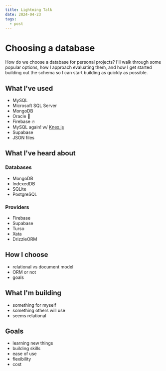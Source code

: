 ```yaml
---
title: Lightning Talk
date: 2024-04-23
tags:
  - post
---
```


# Choosing a database

How do we choose a database for personal projects? I'll walk through some popular options,  how I approach evaluating them, and how I get started building out the schema so I can start building as quickly as possible.

## What I've used

- MySQL
- Microsoft SQL Server
- MongoDB
- Oracle 😬
- Firebase 🔥
- MySQL again! w/ [Knex.js](https://knexjs.org/)
- Supabase
- JSON files

## What I've heard about

### Databases

- MongoDB
- IndexedDB
- SQLite
- PostgreSQL

### Providers

- Firebase
- Supabase
- Turso
- Xata
- DrizzleORM

## How I choose

- relational vs document model
- ORM or not
- goals

## What I'm building

- something for myself
- something others will use
- seems relational


## Goals
- learning new things
- building skills
- ease of use
- flexibility
- cost
